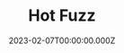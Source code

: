 ---
title: "Hot Fuzz"
year: 2007
date: 2023-02-07T00:00:00.000Z
permalink: /almanac/movies/2023-02-07-hot-fuzz/index.html
link: https://boxd.it/3PlXlH
rating: 3
tmdbid: 4638
---